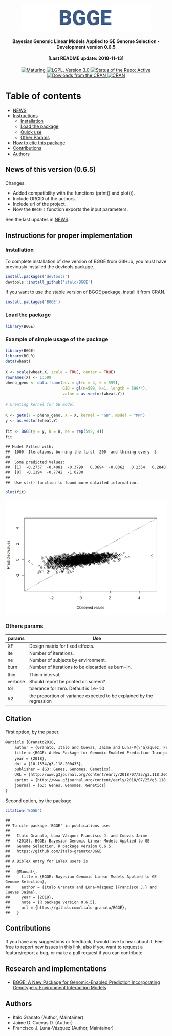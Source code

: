
<p align="center">

<a href="https://github.com/italo-granato/BGGE">
<img src="Logo.png" alt="Bayesian Genomic Linear Models Applied to GE Genome Selection"/>
</a>

<h4 align="center">

Bayesian Genomic Linear Models Applied to GE Genome Selection -
Development version 0.6.5

</h4>

<h4 align="center">

\[Last README update: 2018-11-13\]

</h4>

<p align="center">

<a href="https://www.tidyverse.org/lifecycle/#maturing">
<img src="https://img.shields.io/badge/lifecycle-maturing-blue.svg" alt="Maturing">
</a> <a href="https://www.gnu.org/licenses/lgpl-3.0">
<img src="https://img.shields.io/badge/License-LGPL%20v3-blue.svg" alt="LGPL, Version 3.0">
</a> <a href="http://www.repostatus.org/#active">
<img src="http://www.repostatus.org/badges/latest/active.svg" alt="Status of the Repo: Active">
</a> <a href="">
<img src="http://cranlogs.r-pkg.org/badges/BGGE" alt="Dowloads from the CRAN">
</a> <a href="https://cran.r-project.org/package=BGGE">
<img src="http://www.r-pkg.org/badges/version-ago/BGGE" alt="CRAN"> </a>

</p>

</p>

# Table of contents

  - [NEWS](#news)
  - [Instructions](#instructions)
      - [Installation](#install)
      - [Load the package](#package)
      - [Quick use](#example1)
      - [Other Params](#params)
  - [How to cite this package](#cite)
  - [Contributions](#contributions)
  - [Authors](#authors)

<h2 id="news">

News of this version (0.6.5)

</h2>

Changes:

  - Added compatibility with the functions (print() and plot()).
  - Include ORCID of the authors.
  - Include url of the project.
  - Now the `BGGE()` function exports the input parameters.

See the last updates in [NEWS](NEWS.md).

<h2 id="instructions">

Instructions for proper implementation

</h2>

<h3 id="install">

Installation

</h3>

To complete installation of dev version of BGGE from GitHub, you must
have previously installed the devtools package.

``` r
install.packages('devtools')
devtools::install_github('italo/BGGE')
```

If you want to use the stable version of BGGE package, install it from
CRAN.

``` r
install.packages('BGGE')
```

<h3 id="package">

Load the package

</h3>

``` r
library(BGGE)
```

<h3 id="example1">

Example of simple usage of the package

</h3>

``` r
library(BGGE)
library(BGLR)
data(wheat)

X <- scale(wheat.X, scale = TRUE, center = TRUE)
rownames(X) <- 1:599
pheno_geno <- data.frame(env = gl(n = 4, k = 599), 
                         GID = gl(n=599, k=1, length = 599*4),
                         value = as.vector(wheat.Y))

# Creating kernel for GE model

K <- getK(Y = pheno_geno, X = X, kernel = "GB", model = "MM")
y <- as.vector(wheat.Y)

fit <- BGGE(y = y, K = K, ne = rep(599, 4))
fit
```

    ## Model Fitted with: 
    ##  1000  Iterations, burning the first  200  and thining every  3 
    ## 
    ##  Some predicted Values: 
    ##  [1]  -0.2737  -0.4081  -0.3799   0.3694  -0.0362   0.2354   0.2840
    ##  [8]  -0.1194  -0.7742  -1.0280
    ## 
    ##  Use str() function to found more datailed information.

``` r
plot(fit)
```

![](README_files/figure-gfm/BGGEUse-1.png)<!-- -->

<h3 id="params">

Others
params

</h3>

| params  | Use                                                                   |
| ------- | --------------------------------------------------------------------- |
| XF      | Design matrix for fixed effects.                                      |
| ite     | Number of iterations.                                                 |
| ne      | Number of subjects by environment.                                    |
| burn    | Number of iterations to be discarded as burn-in.                      |
| thin    | Thinin interval.                                                      |
| verbose | Should report be printed on screen?                                   |
| tol     | tolerance for zero. Default is 1e-10                                  |
| R2      | the proportion of variance expected to be explained by the regression |

<h2 id="cite">

Citation

</h2>

First option, by the paper.

``` tex
@article {Granato2018,
    author = {Granato, Italo and Cuevas, Jaime and Luna-V{\'a}zquez, Francisco J. and Crossa, Jos{\'e} and Montesinos-L{\'o}pez, Osval A. and Burgue{\~n}o, Juan and Fritsche-Neto, Roberto},
    title = {BGGE: A New Package for Genomic-Enabled Prediction Incorporating Genotype {\texttimes} Environment Interaction Models},
    year = {2018},
    doi = {10.1534/g3.118.200435},
    publisher = {G3: Genes, Genomes, Genetics},
    URL = {http://www.g3journal.org/content/early/2018/07/25/g3.118.200435},
    eprint = {http://www.g3journal.org/content/early/2018/07/25/g3.118.200435.full.pdf},
    journal = {G3: Genes, Genomes, Genetics}
}
```

Second option, by the package

``` r
citation('BGGE')
```

    ## 
    ## To cite package 'BGGE' in publications use:
    ## 
    ##   Italo Granato, Luna-Vázquez Francisco J. and Cuevas Jaime
    ##   (2018). BGGE: Bayesian Genomic Linear Models Applied to GE
    ##   Genome Selection. R package version 0.6.5.
    ##   https://github.com/italo-granato/BGGE
    ## 
    ## A BibTeX entry for LaTeX users is
    ## 
    ##   @Manual{,
    ##     title = {BGGE: Bayesian Genomic Linear Models Applied to GE Genome Selection},
    ##     author = {Italo Granato and Luna-Vázquez {Francisco J.} and Cuevas Jaime},
    ##     year = {2018},
    ##     note = {R package version 0.6.5},
    ##     url = {https://github.com/italo-granato/BGGE},
    ##   }

<h2 id="contributions">

Contributions

</h2>

If you have any suggestions or feedback, I would love to hear about it.
Feel free to report new issues in [this
link](https://github.com/italo/BGGE/issues/new), also if you want to
request a feature/report a bug, or make a pull request if you can
contribute.

<h2 id="contributions">

Research and implementations

</h2>

  - [BGGE: A New Package for Genomic-Enabled Prediction Incorporating
    Genotype × Environment Interaction
    Models](https://doi.org/10.1534/g3.118.200435)

<h2 id="authors">

Authors

</h2>

  - Italo Granato (Author, Maintainer)
  - Jaime D. Cuevas D. (Author)
  - Francisco J. Luna-Vázquez (Author, Maintainer)
